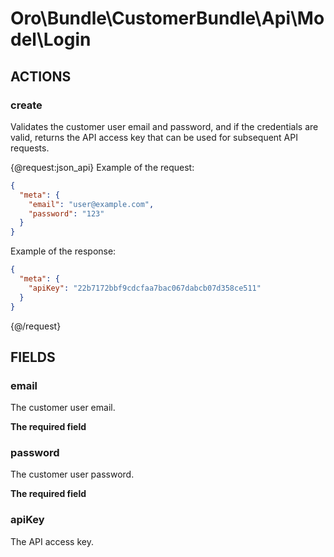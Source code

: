 # Oro\Bundle\CustomerBundle\Api\Model\Login

## ACTIONS

### create

Validates the customer user email and password, and if the credentials are valid, returns the API access key
that can be used for subsequent API requests.

{@request:json_api}
Example of the request:

```JSON
{
  "meta": {
    "email": "user@example.com",
    "password": "123"
  }
}
```

Example of the response:

```JSON
{
  "meta": {
    "apiKey": "22b7172bbf9cdcfaa7bac067dabcb07d358ce511"
  }
}
```
{@/request}

## FIELDS

### email

The customer user email.

**The required field**

### password

The customer user password.

**The required field**

### apiKey

The API access key.
